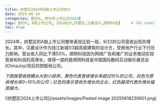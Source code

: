 ```yaml
---
title: 拱墅区2024年A股上市公司统计
date: 2025-06-24
categories: [杭州, 杭州市上市公司2024]
tags: [杭州, A股上市公司, 2024统计,拱墅区,汉嘉设计,顺网科技]     # TAG names should always be lowercase
toc: true
---
```


2024年，拱墅区的A股上市公司整体表现比较一般，9/22的公司营收出现负增长。其中，汉嘉设计作为钱江新城1/3超高层建筑的设计方，受房地产行业下行压力影响，营业收入同比下滑53%。顺网科技因为网络广告和推广的业务推动实现营收和利润的高增长，值得一提的是顺网科技是中国国际数码互动娱乐展览会 (ChinaJoy)背后的控股母公司。

*下图按营收规模从大到小排序。黄色代表营收增长率超过10%的公司，白色为营收增长率0~10%的公司；红色则表示营收负增长的企业，红色越深代表负增长幅度越大。*


![拱墅区2024上市公司](/assets/images/Pasted image 20250618230601.png)
